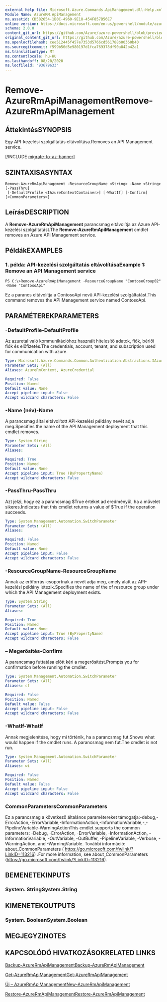 ```yaml
---
external help file: Microsoft.Azure.Commands.ApiManagement.dll-Help.xml
Module Name: AzureRM.ApiManagement
ms.assetid: CD582654-1B0C-4960-9E18-454F857B56E7
online version: https://docs.microsoft.com/en-us/powershell/module/azurerm.apimanagement/remove-azurermapimanagement
schema: 2.0.0
content_git_url: https://github.com/Azure/azure-powershell/blob/preview/src/ResourceManager/ApiManagement/Commands.ApiManagement/help/Remove-AzureRmApiManagement.md
original_content_git_url: https://github.com/Azure/azure-powershell/blob/preview/src/ResourceManager/ApiManagement/Commands.ApiManagement/help/Remove-AzureRmApiManagement.md
ms.openlocfilehash: cee512445f457e7353d5766cd561788b00360b40
ms.sourcegitcommit: f599b50d5e980197d1fca769378df90a842b42a1
ms.translationtype: MT
ms.contentlocale: hu-HU
ms.lasthandoff: 08/20/2020
ms.locfileid: "93679633"
---
```

# <span data-ttu-id="9f1ac-101">Remove-AzureRmApiManagement</span><span class="sxs-lookup"><span data-stu-id="9f1ac-101">Remove-AzureRmApiManagement</span></span>

## <span data-ttu-id="9f1ac-102">Áttekintés</span><span class="sxs-lookup"><span data-stu-id="9f1ac-102">SYNOPSIS</span></span>
<span data-ttu-id="9f1ac-103">Egy API-kezelési szolgáltatás eltávolítása.</span><span class="sxs-lookup"><span data-stu-id="9f1ac-103">Removes an API Management service.</span></span>

[!INCLUDE [migrate-to-az-banner](../../includes/migrate-to-az-banner.md)]

## <span data-ttu-id="9f1ac-104">SZINTAXISA</span><span class="sxs-lookup"><span data-stu-id="9f1ac-104">SYNTAX</span></span>

```
Remove-AzureRmApiManagement -ResourceGroupName <String> -Name <String> [-PassThru]
 [-DefaultProfile <IAzureContextContainer>] [-WhatIf] [-Confirm] [<CommonParameters>]
```

## <span data-ttu-id="9f1ac-105">Leírás</span><span class="sxs-lookup"><span data-stu-id="9f1ac-105">DESCRIPTION</span></span>
<span data-ttu-id="9f1ac-106">A **Remove-AzureRmApiManagement** parancsmag eltávolítja az Azure API-kezelési szolgáltatást.</span><span class="sxs-lookup"><span data-stu-id="9f1ac-106">The **Remove-AzureRmApiManagement** cmdlet removes an Azure API Management service.</span></span>

## <span data-ttu-id="9f1ac-107">Példák</span><span class="sxs-lookup"><span data-stu-id="9f1ac-107">EXAMPLES</span></span>

### <span data-ttu-id="9f1ac-108">1. példa: API-kezelési szolgáltatás eltávolítása</span><span class="sxs-lookup"><span data-stu-id="9f1ac-108">Example 1: Remove an API Management service</span></span>
```
PS C:\>Remove-AzureRmApiManagement -ResourceGroupName "ContosoGroup02" -Name "ContosoApi"
```

<span data-ttu-id="9f1ac-109">Ez a parancs eltávolítja a ContosoApi nevű API-kezelési szolgáltatást.</span><span class="sxs-lookup"><span data-stu-id="9f1ac-109">This command removes the API Management service named ContosoApi.</span></span>

## <span data-ttu-id="9f1ac-110">PARAMÉTEREK</span><span class="sxs-lookup"><span data-stu-id="9f1ac-110">PARAMETERS</span></span>

### <span data-ttu-id="9f1ac-111">-DefaultProfile</span><span class="sxs-lookup"><span data-stu-id="9f1ac-111">-DefaultProfile</span></span>
<span data-ttu-id="9f1ac-112">Az azuretal való kommunikációhoz használt hitelesítő adatok, fiók, bérlői fiók és előfizetés.</span><span class="sxs-lookup"><span data-stu-id="9f1ac-112">The credentials, account, tenant, and subscription used for communication with azure.</span></span>

```yaml
Type: Microsoft.Azure.Commands.Common.Authentication.Abstractions.IAzureContextContainer
Parameter Sets: (All)
Aliases: AzureRmContext, AzureCredential

Required: False
Position: Named
Default value: None
Accept pipeline input: False
Accept wildcard characters: False
```

### <span data-ttu-id="9f1ac-113">-Name (név)</span><span class="sxs-lookup"><span data-stu-id="9f1ac-113">-Name</span></span>
<span data-ttu-id="9f1ac-114">A parancsmag által eltávolított API-kezelési példány nevét adja meg.</span><span class="sxs-lookup"><span data-stu-id="9f1ac-114">Specifies the name of the API Management deployment that this cmdlet removes.</span></span>

```yaml
Type: System.String
Parameter Sets: (All)
Aliases:

Required: True
Position: Named
Default value: None
Accept pipeline input: True (ByPropertyName)
Accept wildcard characters: False
```

### <span data-ttu-id="9f1ac-115">-PassThru</span><span class="sxs-lookup"><span data-stu-id="9f1ac-115">-PassThru</span></span>
<span data-ttu-id="9f1ac-116">Azt jelzi, hogy ez a parancsmag $True értéket ad eredményül, ha a művelet sikeres.</span><span class="sxs-lookup"><span data-stu-id="9f1ac-116">Indicates that this cmdlet returns a value of $True if the operation succeeds.</span></span>

```yaml
Type: System.Management.Automation.SwitchParameter
Parameter Sets: (All)
Aliases:

Required: False
Position: Named
Default value: None
Accept pipeline input: False
Accept wildcard characters: False
```

### <span data-ttu-id="9f1ac-117">-ResourceGroupName</span><span class="sxs-lookup"><span data-stu-id="9f1ac-117">-ResourceGroupName</span></span>
<span data-ttu-id="9f1ac-118">Annak az erőforrás-csoportnak a nevét adja meg, amely alatt az API-kezelési példány létezik.</span><span class="sxs-lookup"><span data-stu-id="9f1ac-118">Specifies the name of the of resource group under which the API Management deployment exists.</span></span>

```yaml
Type: System.String
Parameter Sets: (All)
Aliases:

Required: True
Position: Named
Default value: None
Accept pipeline input: True (ByPropertyName)
Accept wildcard characters: False
```

### <span data-ttu-id="9f1ac-119">– Megerősítés</span><span class="sxs-lookup"><span data-stu-id="9f1ac-119">-Confirm</span></span>
<span data-ttu-id="9f1ac-120">A parancsmag futtatása előtt kéri a megerősítést.</span><span class="sxs-lookup"><span data-stu-id="9f1ac-120">Prompts you for confirmation before running the cmdlet.</span></span>

```yaml
Type: System.Management.Automation.SwitchParameter
Parameter Sets: (All)
Aliases: cf

Required: False
Position: Named
Default value: False
Accept pipeline input: False
Accept wildcard characters: False
```

### <span data-ttu-id="9f1ac-121">-WhatIf</span><span class="sxs-lookup"><span data-stu-id="9f1ac-121">-WhatIf</span></span>
<span data-ttu-id="9f1ac-122">Annak megjelenítése, hogy mi történik, ha a parancsmag fut.</span><span class="sxs-lookup"><span data-stu-id="9f1ac-122">Shows what would happen if the cmdlet runs.</span></span>
<span data-ttu-id="9f1ac-123">A parancsmag nem fut.</span><span class="sxs-lookup"><span data-stu-id="9f1ac-123">The cmdlet is not run.</span></span>

```yaml
Type: System.Management.Automation.SwitchParameter
Parameter Sets: (All)
Aliases: wi

Required: False
Position: Named
Default value: False
Accept pipeline input: False
Accept wildcard characters: False
```

### <span data-ttu-id="9f1ac-124">CommonParameters</span><span class="sxs-lookup"><span data-stu-id="9f1ac-124">CommonParameters</span></span>
<span data-ttu-id="9f1ac-125">Ez a parancsmag a következő általános paramétereket támogatja:-debug,-ErrorAction,-ErrorVariable,-InformationAction,-InformationVariable,-,-PipelineVariable-WarningAction</span><span class="sxs-lookup"><span data-stu-id="9f1ac-125">This cmdlet supports the common parameters: -Debug, -ErrorAction, -ErrorVariable, -InformationAction, -InformationVariable, -OutVariable, -OutBuffer, -PipelineVariable, -Verbose, -WarningAction, and -WarningVariable.</span></span> <span data-ttu-id="9f1ac-126">További információ: about_CommonParameters ( https://go.microsoft.com/fwlink/?LinkID=113216) .</span><span class="sxs-lookup"><span data-stu-id="9f1ac-126">For more information, see about_CommonParameters (https://go.microsoft.com/fwlink/?LinkID=113216).</span></span>

## <span data-ttu-id="9f1ac-127">BEMENETEK</span><span class="sxs-lookup"><span data-stu-id="9f1ac-127">INPUTS</span></span>

### <span data-ttu-id="9f1ac-128">System. String</span><span class="sxs-lookup"><span data-stu-id="9f1ac-128">System.String</span></span>

## <span data-ttu-id="9f1ac-129">KIMENETEK</span><span class="sxs-lookup"><span data-stu-id="9f1ac-129">OUTPUTS</span></span>

### <span data-ttu-id="9f1ac-130">System. Boolean</span><span class="sxs-lookup"><span data-stu-id="9f1ac-130">System.Boolean</span></span>

## <span data-ttu-id="9f1ac-131">MEGJEGYZI</span><span class="sxs-lookup"><span data-stu-id="9f1ac-131">NOTES</span></span>

## <span data-ttu-id="9f1ac-132">KAPCSOLÓDÓ HIVATKOZÁSOK</span><span class="sxs-lookup"><span data-stu-id="9f1ac-132">RELATED LINKS</span></span>

[<span data-ttu-id="9f1ac-133">Backup-AzureRmApiManagement</span><span class="sxs-lookup"><span data-stu-id="9f1ac-133">Backup-AzureRmApiManagement</span></span>](./Backup-AzureRmApiManagement.md)

[<span data-ttu-id="9f1ac-134">Get-AzureRmApiManagement</span><span class="sxs-lookup"><span data-stu-id="9f1ac-134">Get-AzureRmApiManagement</span></span>](./Get-AzureRmApiManagement.md)

[<span data-ttu-id="9f1ac-135">Új – AzureRmApiManagement</span><span class="sxs-lookup"><span data-stu-id="9f1ac-135">New-AzureRmApiManagement</span></span>](./New-AzureRmApiManagement.md)

[<span data-ttu-id="9f1ac-136">Restore-AzureRmApiManagement</span><span class="sxs-lookup"><span data-stu-id="9f1ac-136">Restore-AzureRmApiManagement</span></span>](./Restore-AzureRmApiManagement.md)



